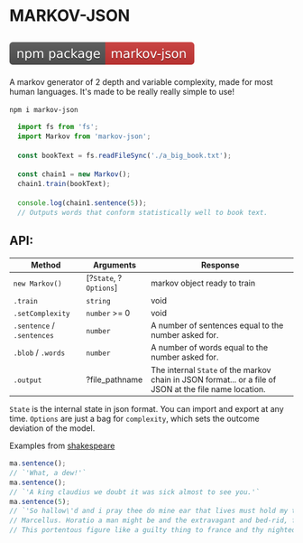 # MARKOV-JSON

[![published on npm!](https://raw.githubusercontent.com/one19/project-status/master/cache/markov-json/npm.svg?sanitize=true)](https://www.npmjs.com/package/markov-json)
---

A markov generator of 2 depth and variable complexity, made for most human languages. It's made to be really really simple to use!

`npm i markov-json`

```js
  import fs from 'fs';
  import Markov from 'markov-json';

  const bookText = fs.readFileSync('./a_big_book.txt');

  const chain1 = new Markov();
  chain1.train(bookText);

  console.log(chain1.sentence(5));
  // Outputs words that conform statistically well to book text.
```

## API:
| Method | Arguments | Response |
| --- | --- | --- |
| `new Markov()` | [?`State`, ?`Options`] | markov object ready to train |
| `.train` | `string` | void |
| `.setComplexity` | `number` >= 0 | void |
| `.sentence` / `.sentences` | `number` | A number of sentences equal to the number asked for. |
| `.blob` / `.words` | `number` | A number of words equal to the number asked for. |
| `.output` | ?file_pathname | The internal `State` of the markov chain in JSON format... or a file of JSON at the file name location. |

`State` is the internal state in json format. You can import and export at any time. `Options` are just a bag for `complexity`, which sets the outcome deviation of the model.


Examples from [shakespeare](https://shakespeare.mit.edu/hamlet/full.html)
```js
ma.sentence();
// `'What, a dew!'`
ma.sentence();
// `'A king claudius we doubt it was sick almost to see you.'`
ma.sentence(5);
// `'So hallow\'d and i pray thee do mine ear that lives must hold my tongue. Hamlet not for thy asking?
// Marcellus. Horatio a man might be and the extravagant and bed-rid, for so.
// This portentous figure like a guilty thing to france and thy nighted colour off, colleagued with remembrance of our duty.'`
```
